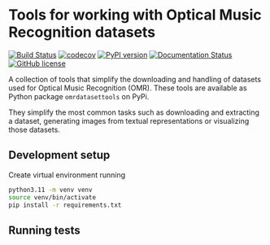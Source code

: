 # Tools for working with Optical Music Recognition datasets

[![Build Status](https://github.com/apacha/OMR-Datasets/actions/workflows/python-app.yml/badge.svg)](https://travis-ci.org/apacha/OMR-Datasets) [![codecov](https://codecov.io/gh/apacha/OMR-Datasets/branch/master/graph/badge.svg)](https://codecov.io/gh/apacha/OMR-Datasets) [![PyPI version](https://badge.fury.io/py/omrdatasettools.svg)](https://badge.fury.io/py/omrdatasettools) [![Documentation Status](https://readthedocs.org/projects/omr-datasets/badge/?version=latest)](http://omr-datasets.readthedocs.io/en/latest/?badge=latest) [![GitHub license](https://img.shields.io/badge/License-MIT-brightgreen.svg)](https://raw.githubusercontent.com/apacha/OMR-Datasets/master/LICENSE.txt) 

A collection of tools that simplify the downloading and handling of datasets used for Optical Music Recognition (OMR).
These tools are available as Python package ``omrdatasettools`` on PyPi.

They simplify the most common tasks such as downloading and extracting a dataset, 
generating images from textual representations or visualizing those datasets. 

## Development setup
Create virtual environment running

```bash
python3.11 -m venv venv
source venv/bin/activate
pip install -r requirements.txt
```

## Running tests
